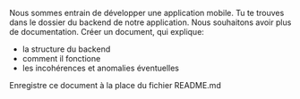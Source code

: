Nous sommes entrain de développer une application mobile. Tu te trouves dans le dossier du backend de notre application. Nous souhaitons avoir plus de documentation. Créer un document, qui explique: 

- la structure du backend
- comment il fonctione
- les incohérences et anomalies éventuelles       
    
Enregistre ce document à la place du fichier README.md
